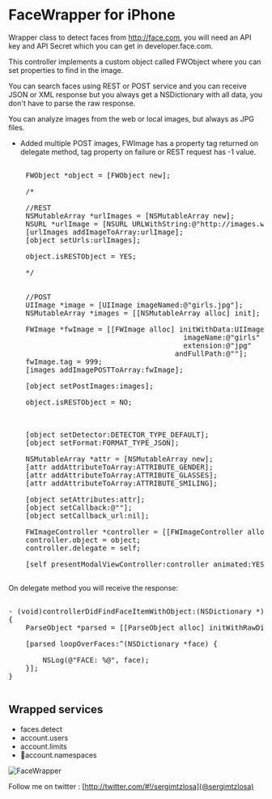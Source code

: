 FaceWrapper for iPhone
===================

Wrapper class to detect faces from http://face.com, you will need an API key and API Secret which you can get in developer.face.com.

This controller implements a custom object called FWObject where you can set properties to find in the image.

You can search faces using REST or POST service and you can receive JSON or XML response but you always get a NSDictionary with all data, you don't have to parse the raw response.

You can analyze images from the web or local images, but always as JPG files.

* Added multiple POST images, FWImage has a property tag returned on delegate method, tag property on failure or REST request has -1 value.

<pre>

    FWObject *object = [FWObject new];
    
    /*
     
    //REST
    NSMutableArray *urlImages = [NSMutableArray new];
    NSURL *urlImage = [NSURL URLWithString:@"http://images.wikia.com/powerrangers/images/f/fe/ActorJohnCho_John_Shea_55027822.jpg"];
    [urlImages addImageToArray:urlImage];
    [object setUrls:urlImages];
     
    object.isRESTObject = YES;
     
    */
    
    
    //POST
    UIImage *image = [UIImage imageNamed:@"girls.jpg"];
    NSMutableArray *images = [[NSMutableArray alloc] init];
    
    FWImage *fwImage = [[FWImage alloc] initWithData:UIImageJPEGRepresentation(image, 1.0)
                                         imageName:@"girls"
                                         extension:@"jpg"
                                       andFullPath:@""];
    fwImage.tag = 999;
    [images addImagePOSTToArray:fwImage];

    [object setPostImages:images];
     
    object.isRESTObject = NO;
    
     
    
    [object setDetector:DETECTOR_TYPE_DEFAULT];
    [object setFormat:FORMAT_TYPE_JSON];
    
    NSMutableArray *attr = [NSMutableArray new];
    [attr addAttributeToArray:ATTRIBUTE_GENDER];
    [attr addAttributeToArray:ATTRIBUTE_GLASSES];
    [attr addAttributeToArray:ATTRIBUTE_SMILING];
    
    [object setAttributes:attr];
    [object setCallback:@""];
    [object setCallback_url:nil];
    
    FWImageController *controller = [[FWImageController alloc] initWithNibName:@"FWImageController" bundle:nil];
    controller.object = object;
    controller.delegate = self;
    
    [self presentModalViewController:controller animated:YES];

</pre>

On delegate method you will receive the response:

<pre>

- (void)controllerDidFindFaceItemWithObject:(NSDictionary *)faces postImageTag:(int)tag
{
    ParseObject *parsed = [[ParseObject alloc] initWithRawDictionary:faces];
    
    [parsed loopOverFaces:^(NSDictionary *face) {
        
        NSLog(@"FACE: %@", face);
    }];
}

</pre>

Wrapped services
----------------

* faces.detect
* account.users
* account.limits
* account.namespaces

![FaceWrapper](https://github.com/sergiomtzlosa/faceWrapper-iphone/raw/master/faceWrapper-iphone.png)

Follow me on twitter : [http://twitter.com/#!/sergimtzlosa](@sergimtzlosa)

